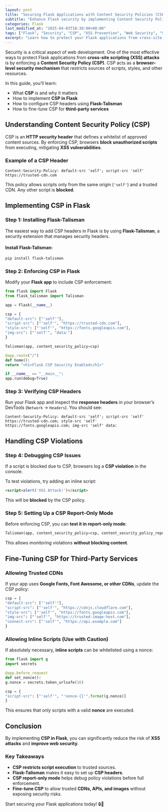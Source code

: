 ```yaml
---
layout: post
title: "Securing Flask Applications with Content Security Policies (CSP)"
subtitle: "Enhance Flask security by implementing Content Security Policy (CSP) to prevent XSS attacks"
categories: Flask
last_modified_at: "2025-04-03T10:30:00+00:00"
tags: ["Flask", "Security", "CSP", "XSS Prevention", "Web Security", "Secure Headers"]
excerpt: "Learn how to protect your Flask applications from cross-site scripting (XSS) attacks by implementing a robust Content Security Policy (CSP) with Flask-Talisman and custom configurations."
---
```

Security is a critical aspect of web development. One of the most effective ways to protect Flask applications from **cross-site scripting (XSS) attacks** is by enforcing a **Content Security Policy (CSP)**. CSP acts as a **browser-level security mechanism** that restricts sources of scripts, styles, and other resources.

In this guide, you’ll learn:
- What **CSP** is and why it matters
- How to implement **CSP in Flask**
- How to configure CSP headers using **Flask-Talisman**
- How to fine-tune CSP for **third-party services**

## Understanding Content Security Policy (CSP)

CSP is an **HTTP security header** that defines a whitelist of approved content sources. By enforcing CSP, browsers **block unauthorized scripts** from executing, mitigating **XSS vulnerabilities**.

### Example of a CSP Header

```text
Content-Security-Policy: default-src 'self'; script-src 'self' https://trusted-cdn.com
```

This policy allows scripts only from the same origin (`'self'`) and a trusted CDN. Any other script is **blocked**.

## Implementing CSP in Flask

### Step 1: Installing Flask-Talisman

The easiest way to add CSP headers in Flask is by using **Flask-Talisman**, a security extension that manages security headers.

#### Install Flask-Talisman:

```bash
pip install flask-talisman
```

### Step 2: Enforcing CSP in Flask

Modify your **Flask app** to include CSP enforcement:

```python
from flask import Flask
from flask_talisman import Talisman

app = Flask(__name__)

csp = {
"default-src": ["'self'"],
"script-src": ["'self'", "https://trusted-cdn.com"],
"style-src": ["'self'", "https://fonts.googleapis.com"],
"img-src": ["'self'", "data:"]
}

Talisman(app, content_security_policy=csp)

@app.route("/")
def home():
return "<h1>Flask CSP Security Enabled</h1>"

if __name__ == "__main__":
app.run(debug=True)
```

### Step 3: Verifying CSP Headers

Run your Flask app and inspect the **response headers** in your browser’s DevTools (`Network` → `Headers`). You should see:

```text
Content-Security-Policy: default-src 'self'; script-src 'self' https://trusted-cdn.com; style-src 'self' https://fonts.googleapis.com; img-src 'self' data:
```

## Handling CSP Violations

### Step 4: Debugging CSP Issues

If a script is blocked due to CSP, browsers log a **CSP violation** in the console.

To test violations, try adding an inline script:

```html
<script>alert('XSS Attack!')</script>
```

This will be **blocked** by the CSP policy.

### Step 5: Setting Up a CSP Report-Only Mode

Before enforcing CSP, you can **test it in report-only mode**:

```python
Talisman(app, content_security_policy=csp, content_security_policy_report_only=True)
```

This allows monitoring violations **without blocking content**.

## Fine-Tuning CSP for Third-Party Services

### Allowing Trusted CDNs

If your app uses **Google Fonts, Font Awesome, or other CDNs**, update the CSP policy:

```python
csp = {
"default-src": ["'self'"],
"script-src": ["'self'", "https://cdnjs.cloudflare.com"],
"style-src": ["'self'", "https://fonts.googleapis.com"],
"img-src": ["'self'", "https://trusted-image-host.com"],
"connect-src": ["'self'", "https://api.example.com"]
}
```

### Allowing Inline Scripts (Use with Caution)

If absolutely necessary, **inline scripts** can be whitelisted using a nonce:

```python
from flask import g
import secrets

@app.before_request
def set_nonce():
g.nonce = secrets.token_urlsafe(16)

csp = {
"script-src": ["'self'", "'nonce-{}'".format(g.nonce)]
}
```

This ensures that only scripts with a valid **nonce** are executed.

## Conclusion

By implementing **CSP in Flask**, you can significantly reduce the risk of **XSS attacks** and **improve web security**.

### Key Takeaways
- **CSP restricts script execution** to trusted sources.
- **Flask-Talisman** makes it easy to set up **CSP headers**.
- **CSP report-only mode** helps debug policy violations before full enforcement.
- **Fine-tune CSP** to allow trusted **CDNs, APIs, and images** without exposing security risks.

Start securing your Flask applications today! 🔒🚀  
